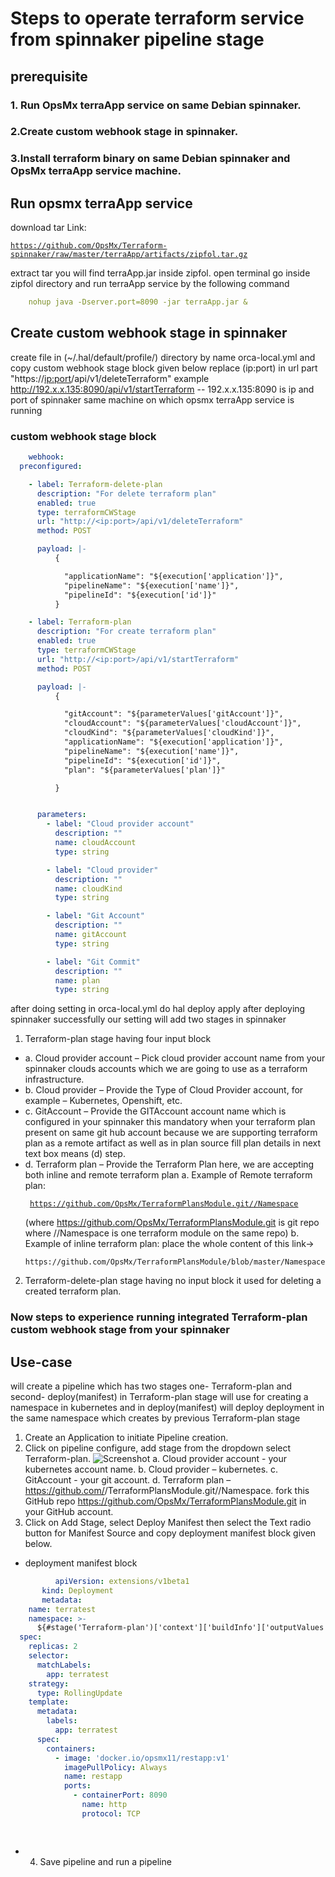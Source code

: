 # Steps to operate terraform service from spinnaker pipeline stage


## prerequisite

### 1. Run OpsMx terraApp service on same Debian spinnaker.
### 2.Create custom webhook stage in spinnaker.
### 3.Install terraform binary on same Debian spinnaker and OpsMx terraApp service machine.

## Run opsmx terraApp service


download tar Link: <pre><code>https://github.com/OpsMx/Terraform-spinnaker/raw/master/terraApp/artifacts/zipfol.tar.gz </code></pre>
extract tar you will find terraApp.jar inside zipfol.
open terminal go inside zipfol directory and run terraApp service by the following command

 
```yaml
	nohup java -Dserver.port=8090 -jar terraApp.jar & 
```

## Create custom webhook stage in spinnaker

create file in (~/.hal/default/profile/) directory by name orca-local.yml and copy custom webhook stage block given below 
replace (ip:port) in url part "https://<ip:port>/api/v1/deleteTerraform" example http://192.x.x.135:8090/api/v1/startTerraform -- 192.x.x.135:8090 is
ip and port of spinnaker same machine on which opsmx terraApp service is running


### custom webhook stage block

```yaml
	webhook: 
  preconfigured: 

    - label: Terraform-delete-plan
      description: "For delete terraform plan"
      enabled: true
      type: terraformCWStage
      url: "http://<ip:port>/api/v1/deleteTerraform"
      method: POST

      payload: |-
          {

            "applicationName": "${execution['application']}",
            "pipelineName": "${execution['name']}",
            "pipelineId": "${execution['id']}"   
          }

    - label: Terraform-plan
      description: "For create terraform plan"
      enabled: true
      type: terraformCWStage
      url: "http://<ip:port>/api/v1/startTerraform"
      method: POST

      payload: |-
          {

            "gitAccount": "${parameterValues['gitAccount']}",
            "cloudAccount": "${parameterValues['cloudAccount']}",
            "cloudKind": "${parameterValues['cloudKind']}",
            "applicationName": "${execution['application']}",
            "pipelineName": "${execution['name']}",
            "pipelineId": "${execution['id']}",   
            "plan": "${parameterValues['plan']}"

          }


      parameters: 
        - label: "Cloud provider account"
          description: ""
          name: cloudAccount
          type: string

        - label: "Cloud provider"
          description: ""
          name: cloudKind
          type: string

        - label: "Git Account"
          description: ""
          name: gitAccount
          type: string

        - label: "Git Commit"
          description: ""
          name: plan
          type: string

```
after doing setting in orca-local.yml do hal deploy apply after deploying spinnaker successfully our setting will add two stages in spinnaker 

 1. Terraform-plan stage having four input block


   * a. Cloud provider account – Pick cloud provider account name from your spinnaker clouds accounts which we are going to use as a             terraform infrastructure.
   * b. Cloud provider – Provide the Type of Cloud Provider account, for example – Kubernetes, Openshift, etc.
   * c. GitAccount – Provide the GITAccount account name which is configured in your spinnaker this mandatory when your terraform plan           present on same git hub account because we are supporting terraform plan as a remote artifact as well as in plan source fill             plan details in next text box means (d) step.
   * d. Terraform plan – Provide the Terraform Plan here, we are accepting both inline and remote terraform plan
        a. Example of Remote terraform plan:<pre><code> https://github.com/OpsMx/TerraformPlansModule.git//Namespace</code></pre> (where            https://github.com/OpsMx/TerraformPlansModule.git is git repo where //Namespace is one terraform module on the same repo) 
        b. Example of inline terraform plan: place the whole content of this link->
	   <pre><code>https://github.com/OpsMx/TerraformPlansModule/blob/master/Namespace/main.tf</code></pre>


  2. Terraform-delete-plan stage having no input block it used for deleting a created terraform plan.

### Now steps to experience running integrated Terraform-plan custom webhook stage from your spinnaker 

## Use-case

will create a pipeline which has two stages one- Terraform-plan and second- deploy(manifest) in Terraform-plan stage will
use for creating a namespace in kubernetes and in deploy(manifest) will deploy deployment in the same namespace which 
creates by previous Terraform-plan stage

 1. Create an Application to initiate Pipeline creation.
 2. Click on pipeline configure, add stage from the dropdown select Terraform-plan. 
        ![Screenshot](image1)
      a. Cloud provider account - your kubernetes account name.
      b. Cloud provider – kubernetes.
      c. GitAccount - your git account.
	  d. Terraform plan – https://github.com/<your-github-account>/TerraformPlansModule.git//Namespace. fork this GitHub 
	     repo https://github.com/OpsMx/TerraformPlansModule.git in your GitHub account. 
 3. Click on Add Stage, select Deploy Manifest then select the Text radio button for Manifest Source and copy deployment manifest block     given below.

   * deployment manifest block
  ```yaml
			apiVersion: extensions/v1beta1
         kind: Deployment
         metadata:
      name: terratest
      namespace: >-
        ${#stage('Terraform-plan')['context']['buildInfo']['outputValues']['nameSpace']}
    spec:
      replicas: 2
      selector:
        matchLabels:
          app: terratest
      strategy:
        type: RollingUpdate
      template:
        metadata:
          labels:
            app: terratest
        spec:
          containers:
            - image: 'docker.io/opsmx11/restapp:v1'
              imagePullPolicy: Always
              name: restapp
              ports:
                - containerPort: 8090
                  name: http
                  protocol: TCP

 	
  ```


* 4. Save pipeline and run a pipeline




